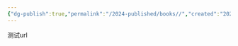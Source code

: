 ```yaml
---
{"dg-publish":true,"permalink":"/2024-published/books//","created":"2024-10-16T20:51:50.074+08:00"}
---
```


测试url